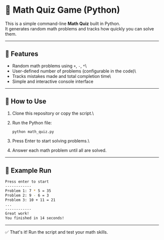 # 🧮 Math Quiz Game (Python)

This is a simple command-line **Math Quiz** built in Python.\
It generates random math problems and tracks how quickly you can solve
them.

------------------------------------------------------------------------

## 📌 Features

-   Random math problems using `+`, `-`, `*`\
-   User-defined number of problems (configurable in the code)\
-   Tracks mistakes made and total completion time\
-   Simple and interactive console interface

------------------------------------------------------------------------

## 🚀 How to Use

1.  Clone this repository or copy the script.\

2.  Run the Python file:

    ``` bash
    python math_quiz.py
    ```

3.  Press Enter to start solving problems.\

4.  Answer each math problem until all are solved.

------------------------------------------------------------------------

## 📝 Example Run

``` bash
Press enter to start
------------
Problem 1: 7 * 5 = 35
Problem 2: 9 - 6 = 3
Problem 3: 10 + 11 = 21
...
------------
Great work!
You finished in 14 seconds!
```

------------------------------------------------------------------------

✅ That's it! Run the script and test your math skills.
